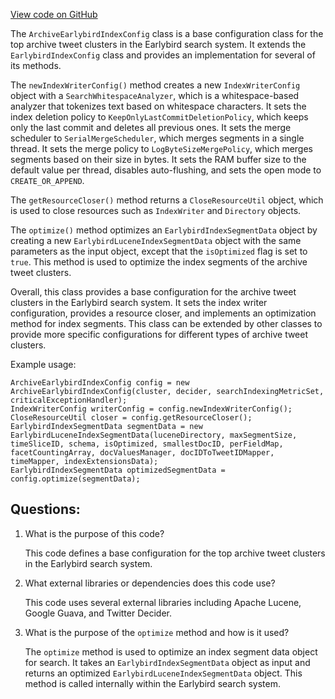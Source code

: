[View code on GitHub](https://github.com/misbahsy/the-algorithm/src/java/com/twitter/search/earlybird/archive/ArchiveEarlybirdIndexConfig.java)

The `ArchiveEarlybirdIndexConfig` class is a base configuration class for the top archive tweet clusters in the Earlybird search system. It extends the `EarlybirdIndexConfig` class and provides an implementation for several of its methods. 

The `newIndexWriterConfig()` method creates a new `IndexWriterConfig` object with a `SearchWhitespaceAnalyzer`, which is a whitespace-based analyzer that tokenizes text based on whitespace characters. It sets the index deletion policy to `KeepOnlyLastCommitDeletionPolicy`, which keeps only the last commit and deletes all previous ones. It sets the merge scheduler to `SerialMergeScheduler`, which merges segments in a single thread. It sets the merge policy to `LogByteSizeMergePolicy`, which merges segments based on their size in bytes. It sets the RAM buffer size to the default value per thread, disables auto-flushing, and sets the open mode to `CREATE_OR_APPEND`.

The `getResourceCloser()` method returns a `CloseResourceUtil` object, which is used to close resources such as `IndexWriter` and `Directory` objects.

The `optimize()` method optimizes an `EarlybirdIndexSegmentData` object by creating a new `EarlybirdLuceneIndexSegmentData` object with the same parameters as the input object, except that the `isOptimized` flag is set to `true`. This method is used to optimize the index segments of the archive tweet clusters.

Overall, this class provides a base configuration for the archive tweet clusters in the Earlybird search system. It sets the index writer configuration, provides a resource closer, and implements an optimization method for index segments. This class can be extended by other classes to provide more specific configurations for different types of archive tweet clusters. 

Example usage:

```
ArchiveEarlybirdIndexConfig config = new ArchiveEarlybirdIndexConfig(cluster, decider, searchIndexingMetricSet, criticalExceptionHandler);
IndexWriterConfig writerConfig = config.newIndexWriterConfig();
CloseResourceUtil closer = config.getResourceCloser();
EarlybirdIndexSegmentData segmentData = new EarlybirdLuceneIndexSegmentData(luceneDirectory, maxSegmentSize, timeSliceID, schema, isOptimized, smallestDocID, perFieldMap, facetCountingArray, docValuesManager, docIDToTweetIDMapper, timeMapper, indexExtensionsData);
EarlybirdIndexSegmentData optimizedSegmentData = config.optimize(segmentData);
```
## Questions: 
 1. What is the purpose of this code?
    
    This code defines a base configuration for the top archive tweet clusters in the Earlybird search system.

2. What external libraries or dependencies does this code use?
    
    This code uses several external libraries including Apache Lucene, Google Guava, and Twitter Decider.

3. What is the purpose of the `optimize` method and how is it used?
    
    The `optimize` method is used to optimize an index segment data object for search. It takes an `EarlybirdIndexSegmentData` object as input and returns an optimized `EarlybirdLuceneIndexSegmentData` object. This method is called internally within the Earlybird search system.